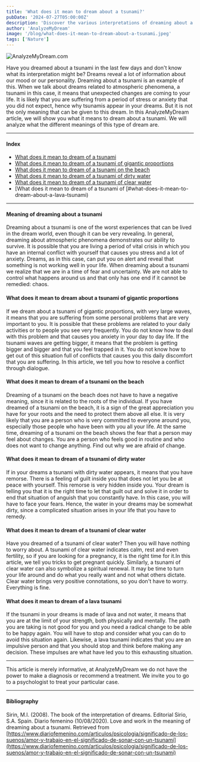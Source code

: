```yaml
---
title: 'What does it mean to dream about a tsunami?'
pubDate: '2024-07-27T05:00:00Z'
description: 'Discover the various interpretations of dreaming about a tsunami, from unexpected changes in your life to reflections of your emotional state.'
author: 'AnalyzeMyDream'
image: '/blog/what-does-it-mean-to-dream-about-a-tsunami.jpeg'
tags: ['Nature']
---
```


![AnalyzeMyDream.com](/blog/what-does-it-mean-to-dream-about-a-tsunami.jpeg)

Have you dreamed about a tsunami in the last few days and don't know what its interpretation might be? Dreams reveal a lot of information about our mood or our personality. Dreaming about a tsunami is an example of this. When we talk about dreams related to atmospheric phenomena, a tsunami in this case, it means that unexpected changes are coming to your life. It is likely that you are suffering from a period of stress or anxiety that you did not expect, hence why tsunamis appear in your dreams. But it is not the only meaning that can be given to this dream. In this AnalyzeMyDream article, we will show you what it means to dream about a tsunami. We will analyze what the different meanings of this type of dream are.

---

#### Index

- [What does it mean to dream of a tsunami](#what-does-it-mean-to-dream-of-a-tsunami)
- [What does it mean to dream of a tsunami of gigantic proportions](#what-does-it-mean-to-dream-of-a-tsunami-of-gigantic-proportions)
- [What does it mean to dream of a tsunami on the beach](#what-does-it-mean-to-dream-of-a-tsunami-on-the-beach)
- [What does it mean to dream of a tsunami of dirty water](#what-does-it-mean-to-dream-of-a-tsunami-of-dirty-water)
- [What does it mean to dream of a tsunami of clear water](#what-does-it-mean-to-dream-of-a-tsunami-of-clear-water)
- [What does it mean to dream of a tsunami of [#what-does-it-mean-to-dream-about-a-lava-tsunami)

---

#### Meaning of dreaming about a tsunami

Dreaming about a tsunami is one of the worst experiences that can be lived in the dream world, even though it can be very revealing. In general, dreaming about atmospheric phenomena demonstrates our ability to survive. It is possible that you are living a period of vital crisis in which you have an internal conflict with yourself that causes you stress and a lot of anxiety. Dreams, as in this case, can put you on alert and reveal that something is not working well in your life. When dreaming about a tsunami we realize that we are in a time of fear and uncertainty. We are not able to control what happens around us and that only has one end if it cannot be remedied: chaos.

#### What does it mean to dream about a tsunami of gigantic proportions

If we dream about a tsunami of gigantic proportions, with very large waves, it means that you are suffering from some personal problems that are very important to you. It is possible that these problems are related to your daily activities or to people you see very frequently. You do not know how to deal with this problem and that causes you anxiety in your day to day life. If the tsunami waves are getting bigger, it means that the problem is getting bigger and bigger and that you feel trapped in it. You do not know how to get out of this situation full of conflicts that causes you this daily discomfort that you are suffering. In this article, we tell you how to resolve a conflict through dialogue.

#### What does it mean to dream of a tsunami on the beach

Dreaming of a tsunami on the beach does not have to have a negative meaning, since it is related to the roots of the individual. If you have dreamed of a tsunami on the beach, it is a sign of the great appreciation you have for your roots and the need to protect them above all else. It is very likely that you are a person who is very committed to everyone around you, especially those people who have been with you all your life. At the same time, dreaming of a tsunami on the beach shows the fear that a person may feel about changes. You are a person who feels good in routine and who does not want to change anything. Find out why we are afraid of change.

#### What does it mean to dream of a tsunami of dirty water

If in your dreams a tsunami with dirty water appears, it means that you have remorse. There is a feeling of guilt inside you that does not let you be at peace with yourself. This remorse is very hidden inside you. Your dream is telling you that it is the right time to let that guilt out and solve it in order to end that situation of anguish that you constantly have. In this case, you will have to face your fears. Hence, the water in your dreams may be somewhat dirty, since a complicated situation arises in your life that you have to remedy.

#### What does it mean to dream of a tsunami of clear water

Have you dreamed of a tsunami of clear water? Then you will have nothing to worry about. A tsunami of clear water indicates calm, rest and even fertility, so if you are looking for a pregnancy, it is the right time for it.In this article, we tell you tricks to get pregnant quickly. Similarly, a tsunami of clear water can also symbolize a spiritual renewal. It may be time to turn your life around and do what you really want and not what others dictate. Clear water brings very positive connotations, so you don't have to worry. Everything is fine.

#### What does it mean to dream of a lava tsunami

If the tsunami in your dreams is made of lava and not water, it means that you are at the limit of your strength, both physically and mentally. The path you are taking is not good for you and you need a radical change to be able to be happy again. You will have to stop and consider what you can do to avoid this situation again. Likewise, a lava tsunami indicates that you are an impulsive person and that you should stop and think before making any decision. These impulses are what have led you to this exhausting situation.

---

This article is merely informative, at AnalyzeMyDream we do not have the power to make a diagnosis or recommend a treatment. We invite you to go to a psychologist to treat your particular case.

---

#### Bibliography

Sirin, M.I. (2008). The book of the interpretation of dreams. Editorial Sirio, S.A. Spain.
Diario femenino (10/08/2020). Love and work in the meaning of dreaming about a tsunami. Retrieved from [https://www.diariofemenino.com/articulos/psicologia/significado-de-los-suenos/amor-y-trabajo-en-el-significado-de-sonar-con-un-tsunami](https://www.diariofemenino.com/articulos/psicologia/significado-de-los-suenos/amor-y-trabajo-en-el-significado-de-sonar-con-un-tsunami)